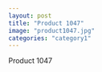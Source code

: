 ```yaml
---
layout: post
title: "Product 1047"
image: "product1047.jpg"
categories: "category1"
---
```

Product 1047
